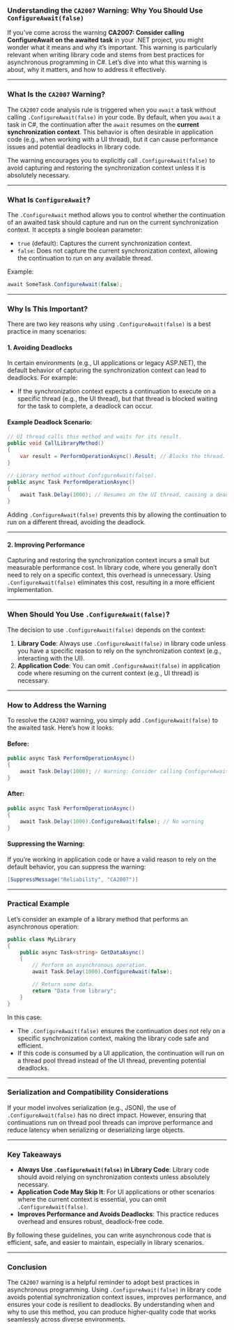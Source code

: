 ﻿### Understanding the `CA2007` Warning: Why You Should Use `ConfigureAwait(false)`

If you’ve come across the warning **CA2007: Consider calling ConfigureAwait on the awaited task** in your .NET project, you might wonder what it means and why it’s important. This warning is particularly relevant when writing library code and stems from best practices for asynchronous programming in C#. Let’s dive into what this warning is about, why it matters, and how to address it effectively.

---

### **What Is the `CA2007` Warning?**
The `CA2007` code analysis rule is triggered when you `await` a task without calling `.ConfigureAwait(false)` in your code. By default, when you `await` a task in C#, the continuation after the `await` resumes on the **current synchronization context**. This behavior is often desirable in application code (e.g., when working with a UI thread), but it can cause performance issues and potential deadlocks in library code.

The warning encourages you to explicitly call `.ConfigureAwait(false)` to avoid capturing and restoring the synchronization context unless it is absolutely necessary.

---

### **What Is `ConfigureAwait`?**
The `.ConfigureAwait` method allows you to control whether the continuation of an awaited task should capture and run on the current synchronization context. It accepts a single boolean parameter:
- `true` (default): Captures the current synchronization context.
- `false`: Does not capture the current synchronization context, allowing the continuation to run on any available thread.

Example:
```csharp
await SomeTask.ConfigureAwait(false);
```

---

### **Why Is This Important?**
There are two key reasons why using `.ConfigureAwait(false)` is a best practice in many scenarios:

#### 1. **Avoiding Deadlocks**
In certain environments (e.g., UI applications or legacy ASP.NET), the default behavior of capturing the synchronization context can lead to deadlocks. For example:
- If the synchronization context expects a continuation to execute on a specific thread (e.g., the UI thread), but that thread is blocked waiting for the task to complete, a deadlock can occur.

#### Example Deadlock Scenario:
```csharp
// UI thread calls this method and waits for its result.
public void CallLibraryMethod()
{
    var result = PerformOperationAsync().Result; // Blocks the thread.
}

// Library method without ConfigureAwait(false).
public async Task PerformOperationAsync()
{
    await Task.Delay(1000); // Resumes on the UI thread, causing a deadlock.
}
```

Adding `.ConfigureAwait(false)` prevents this by allowing the continuation to run on a different thread, avoiding the deadlock.

---

#### 2. **Improving Performance**
Capturing and restoring the synchronization context incurs a small but measurable performance cost. In library code, where you generally don’t need to rely on a specific context, this overhead is unnecessary. Using `.ConfigureAwait(false)` eliminates this cost, resulting in a more efficient implementation.

---

### **When Should You Use `.ConfigureAwait(false)`?**
The decision to use `.ConfigureAwait(false)` depends on the context:

1. **Library Code**: Always use `.ConfigureAwait(false)` in library code unless you have a specific reason to rely on the synchronization context (e.g., interacting with the UI).
2. **Application Code**: You can omit `.ConfigureAwait(false)` in application code where resuming on the current context (e.g., UI thread) is necessary.

---

### **How to Address the Warning**
To resolve the `CA2007` warning, you simply add `.ConfigureAwait(false)` to the awaited task. Here’s how it looks:

#### Before:
```csharp
public async Task PerformOperationAsync()
{
    await Task.Delay(1000); // Warning: Consider calling ConfigureAwait(false)
}
```

#### After:
```csharp
public async Task PerformOperationAsync()
{
    await Task.Delay(1000).ConfigureAwait(false); // No warning
}
```

#### Suppressing the Warning:
If you’re working in application code or have a valid reason to rely on the default behavior, you can suppress the warning:

```csharp
[SuppressMessage("Reliability", "CA2007")]
```

---

### **Practical Example**
Let’s consider an example of a library method that performs an asynchronous operation:

```csharp
public class MyLibrary
{
    public async Task<string> GetDataAsync()
    {
        // Perform an asynchronous operation.
        await Task.Delay(1000).ConfigureAwait(false);

        // Return some data.
        return "Data from library";
    }
}
```

In this case:
- The `.ConfigureAwait(false)` ensures the continuation does not rely on a specific synchronization context, making the library code safe and efficient.
- If this code is consumed by a UI application, the continuation will run on a thread pool thread instead of the UI thread, preventing potential deadlocks.

---

### **Serialization and Compatibility Considerations**
If your model involves serialization (e.g., JSON), the use of `.ConfigureAwait(false)` has no direct impact. However, ensuring that continuations run on thread pool threads can improve performance and reduce latency when serializing or deserializing large objects.

---

### **Key Takeaways**
- **Always Use `.ConfigureAwait(false)` in Library Code**: Library code should avoid relying on synchronization contexts unless absolutely necessary.
- **Application Code May Skip It**: For UI applications or other scenarios where the current context is essential, you can omit `.ConfigureAwait(false)`.
- **Improves Performance and Avoids Deadlocks**: This practice reduces overhead and ensures robust, deadlock-free code.

By following these guidelines, you can write asynchronous code that is efficient, safe, and easier to maintain, especially in library scenarios.

---

### **Conclusion**
The `CA2007` warning is a helpful reminder to adopt best practices in asynchronous programming. Using `.ConfigureAwait(false)` in library code avoids potential synchronization context issues, improves performance, and ensures your code is resilient to deadlocks. By understanding when and why to use this method, you can produce higher-quality code that works seamlessly across diverse environments.

